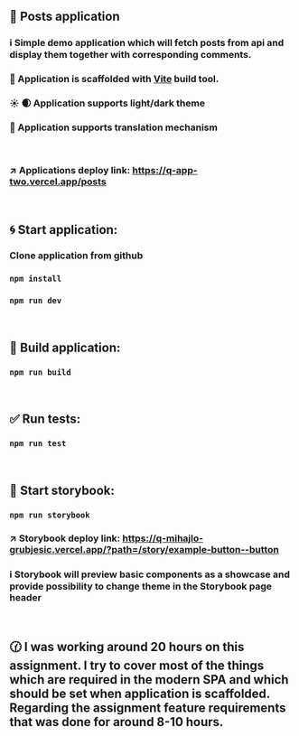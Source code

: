 ## 📮 Posts application

### ℹ️ Simple demo application which will fetch posts from api and display them together with corresponding comments.

### 🚀 Application is scaffolded with [Vite](https://vitejs.dev/guide/) build tool.

### ☀️ 🌒 Application supports light/dark theme

### 💬 Application supports translation mechanism

<br/>

### ↗️ Applications deploy link: https://q-app-two.vercel.app/posts

<br/>

## 🌀 Start application:

### Clone application from github

### `npm install`

### `npm run dev`

<br/>

## 🔨 Build application:

### `npm run build`

<br/>

## ✅ Run tests:

### `npm run test`

<br/>

## 📔 Start storybook:

### `npm run storybook`

### ↗️ Storybook deploy link: https://q-mihajlo-grubjesic.vercel.app/?path=/story/example-button--button

### ℹ️ Storybook will preview basic components as a showcase and provide possibility to change theme in the Storybook page header

<br/>

## 🕜 I was working around 20 hours on this assignment. I try to cover most of the things which are required in the modern SPA and which should be set when application is scaffolded. Regarding the assignment feature requirements that was done for around 8-10 hours.
